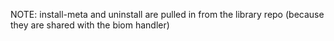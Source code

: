 NOTE: install-meta and uninstall are pulled in from the library repo (because they are shared with the biom handler)
